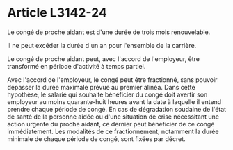 # Article L3142-24

Le congé de proche aidant est d'une durée de trois mois renouvelable. 

Il ne peut excéder la durée d'un an pour l'ensemble de la carrière. 

Le congé de proche aidant peut, avec l'accord de l'employeur, être transformé en période d'activité à temps partiel. 

Avec l'accord de l'employeur, le congé peut être fractionné, sans pouvoir dépasser la durée maximale prévue au premier alinéa. Dans cette hypothèse, le salarié qui souhaite bénéficier du congé doit avertir son employeur au moins quarante-huit heures avant la date à laquelle il entend prendre chaque période de congé. En cas de dégradation soudaine de l'état de santé de la personne aidée ou d'une situation de crise nécessitant une action urgente du proche aidant, ce dernier peut bénéficier de ce congé immédiatement. Les modalités de ce fractionnement, notamment la durée minimale de chaque période de congé, sont fixées par décret.
